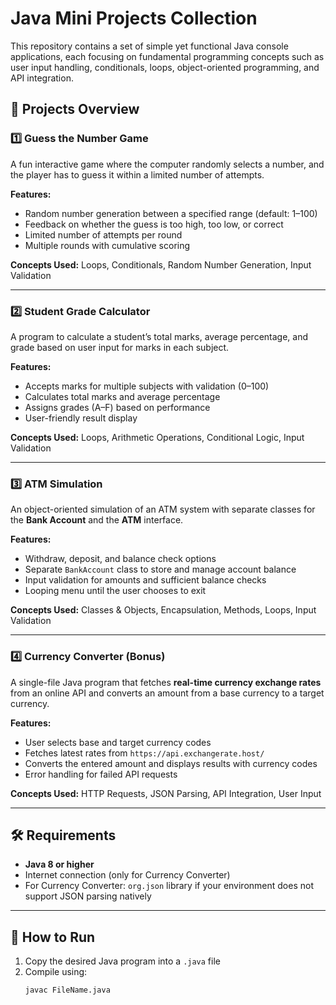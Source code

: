 # Java Mini Projects Collection

This repository contains a set of simple yet functional Java console applications, each focusing on fundamental programming concepts such as user input handling, conditionals, loops, object-oriented programming, and API integration.

## 📂 Projects Overview

### 1️⃣ Guess the Number Game
A fun interactive game where the computer randomly selects a number, and the player has to guess it within a limited number of attempts.

**Features:**
- Random number generation between a specified range (default: 1–100)
- Feedback on whether the guess is too high, too low, or correct
- Limited number of attempts per round
- Multiple rounds with cumulative scoring

**Concepts Used:** Loops, Conditionals, Random Number Generation, Input Validation

---

### 2️⃣ Student Grade Calculator
A program to calculate a student’s total marks, average percentage, and grade based on user input for marks in each subject.

**Features:**
- Accepts marks for multiple subjects with validation (0–100)
- Calculates total marks and average percentage
- Assigns grades (A–F) based on performance
- User-friendly result display

**Concepts Used:** Loops, Arithmetic Operations, Conditional Logic, Input Validation

---

### 3️⃣ ATM Simulation
An object-oriented simulation of an ATM system with separate classes for the **Bank Account** and the **ATM** interface.

**Features:**
- Withdraw, deposit, and balance check options
- Separate `BankAccount` class to store and manage account balance
- Input validation for amounts and sufficient balance checks
- Looping menu until the user chooses to exit

**Concepts Used:** Classes & Objects, Encapsulation, Methods, Loops, Input Validation

---

### 4️⃣ Currency Converter (Bonus)
A single-file Java program that fetches **real-time currency exchange rates** from an online API and converts an amount from a base currency to a target currency.

**Features:**
- User selects base and target currency codes
- Fetches latest rates from `https://api.exchangerate.host/`
- Converts the entered amount and displays results with currency codes
- Error handling for failed API requests

**Concepts Used:** HTTP Requests, JSON Parsing, API Integration, User Input

---

## 🛠 Requirements
- **Java 8 or higher**
- Internet connection (only for Currency Converter)
- For Currency Converter: `org.json` library if your environment does not support JSON parsing natively

---

## 🚀 How to Run
1. Copy the desired Java program into a `.java` file  
2. Compile using:
   ```bash
   javac FileName.java